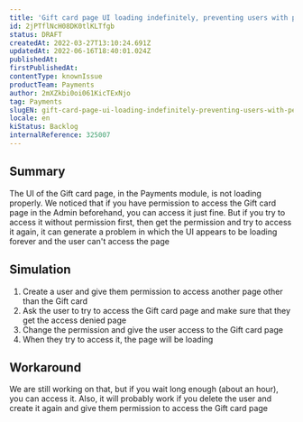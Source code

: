 ```yaml
---
title: 'Gift card page UI loading indefinitely, preventing users with permission from accessing it properly'
id: 2jPTflNcH08DK0tlKLTfgb
status: DRAFT
createdAt: 2022-03-27T13:10:24.691Z
updatedAt: 2022-06-16T18:40:01.024Z
publishedAt: 
firstPublishedAt: 
contentType: knownIssue
productTeam: Payments
author: 2mXZkbi0oi061KicTExNjo
tag: Payments
slugEN: gift-card-page-ui-loading-indefinitely-preventing-users-with-permission-from-accessing-it-properly
locale: en
kiStatus: Backlog
internalReference: 325007
---
```


## Summary


The UI of the Gift card page, in the Payments module, is not loading properly. We noticed that if you have permission to access the Gift card page in the Admin beforehand, you can access it just fine. But if you try to access it without permission first, then get the permission and try to access it again, it can generate a problem in which the UI appears to be loading forever and the user can't access the page



## Simulation



1. Create a user and give them permission to access another page other than the Gift card
2. Ask the user to try to access the Gift card page and make sure that they get the access denied page
3. Change the permission and give the user access to the Gift card page
4. When they try to access it, the page will be loading



## Workaround


We are still working on that, but if you wait long enough (about an hour), you can access it. Also, it will probably work if you delete the user and create it again and give them permission to access the Gift card page

